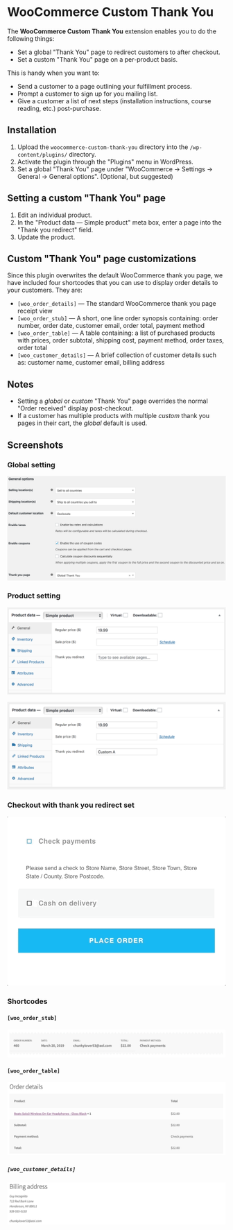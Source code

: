 # WooCommerce Custom Thank You

The **WooCommerce Custom Thank You** extension enables you to do the following things:

* Set a global "Thank You" page to redirect customers to after checkout.
* Set a custom "Thank You" page on a per-product basis.

This is handy when you want to:

* Send a customer to a page outlining your fulfillment process.
* Prompt a customer to sign up for you mailing list.
* Give a customer a list of next steps (installation instructions, course reading, etc.) post-purchase.

## Installation

1. Upload the `woocommerce-custom-thank-you` directory into the `/wp-content/plugins/` directory.
2. Activate the plugin through the "Plugins" menu in WordPress.
3. Set a global "Thank You" page under "WooCommerce -> Settings -> General -> General options". (Optional, but suggested)

## Setting a custom "Thank You" page

1. Edit an individual product.
2. In the "Product data — Simple product" meta box, enter a page into the "Thank you redirect" field.
3. Update the product.

## Custom "Thank You" page customizations

Since this plugin overwrites the default WooCommerce thank you page, we have included four shortcodes that you can use to display order details to your customers. They are:

* `[woo_order_details]` — The standard WooCommerce thank you page receipt view
* `[woo_order_stub]` — A short, one line order synopsis containing: order number, order date, customer email, order total, payment method
* `[woo_order_table]` — A table containing: a list of purchased products with prices, order subtotal, shipping cost, payment method, order taxes, order total
* `[woo_customer_details]` — A brief collection of customer details such as: customer name, customer email, billing address

## Notes

* Setting a *global* or *custom* "Thank You" page overrides the normal "Order received" display post-checkout.
* If a customer has multiple products with multiple *custom* thank you pages in their cart, the *global* default is used.

## Screenshots

### Global setting

![](assets/doc/img/thank-you-redir.global.png)

### Product setting

![](assets/doc/img/thank-you-redir.unset.png)

![](assets/doc/img/thank-you-redir.set.png)

### Checkout with thank you redirect set

![](assets/doc/img/custom-thank-you.gif)

### Shortcodes

#### `[woo_order_stub]`

![](assets/doc/img/thank-you-redir.shortcode.stub.png)

#### `[woo_order_table]`

![](assets/doc/img/thank-you-redir.shortcode.table.png)

##### `[woo_customer_details]`

![](assets/doc/img/thank-you-redir.shortcode.customer.png)
